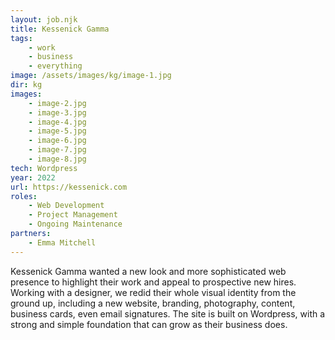 ```yaml
---
layout: job.njk
title: Kessenick Gamma
tags: 
    - work
    - business
    - everything
image: /assets/images/kg/image-1.jpg
dir: kg
images:
    - image-2.jpg
    - image-3.jpg
    - image-4.jpg
    - image-5.jpg
    - image-6.jpg
    - image-7.jpg
    - image-8.jpg
tech: Wordpress
year: 2022
url: https://kessenick.com
roles:
    - Web Development
    - Project Management
    - Ongoing Maintenance
partners:
    - Emma Mitchell
---
```


Kessenick Gamma wanted a new look and more sophisticated web presence to highlight their work and appeal to prospective new hires. Working with a designer, we redid their whole visual identity from the ground up, including a new website, branding, photography, content, business cards, even email signatures. The site is built on Wordpress, with a strong and simple foundation that can grow as their business does. 